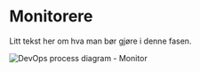 # Monitorere

<div className="row">
    <div className="column">
        <p>
            Litt tekst her om hva man bør gjøre i denne fasen.
        </p>
    </div>
    <div className="column">
        <img alt="DevOps process diagram - Monitor" src="/img/devops_monitor.svg"/>
    </div>
</div>
